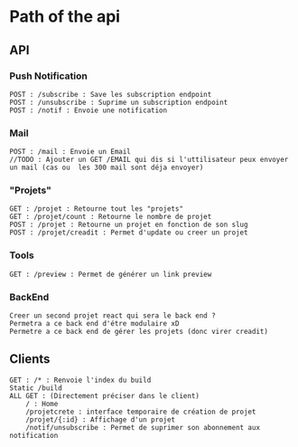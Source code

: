 # Path of the api

## API

### Push Notification

    POST : /subscribe : Save les subscription endpoint
    POST : /unsubscribe : Suprime un subscription endpoint
    POST : /notif : Envoie une notification

### Mail

    POST : /mail : Envoie un Email
    //TODO : Ajouter un GET /EMAIL qui dis si l'uttilisateur peux envoyer un mail (cas ou  les 300 mail sont déja envoyer)

### "Projets"

    GET : /projet : Retourne tout les "projets"
    GET : /projet/count : Retourne le nombre de projet
    POST : /projet : Retourne un projet en fonction de son slug
    POST : /projet/creadit : Permet d'update ou creer un projet

### Tools

    GET : /preview : Permet de générer un link preview

### BackEnd

    Creer un second projet react qui sera le back end ?
    Permetra a ce back end d'étre modulaire xD
    Permetre a ce back end de gérer les projets (donc virer creadit)

## Clients

    GET : /* : Renvoie l'index du build
    Static /build
    ALL GET : (Directement préciser dans le client)
        / : Home
        /projetcrete : interface temporaire de création de projet
        /projet/{:id} : Affichage d'un projet
        /notif/unsubscribe : Permet de suprimer son abonnement aux notification

